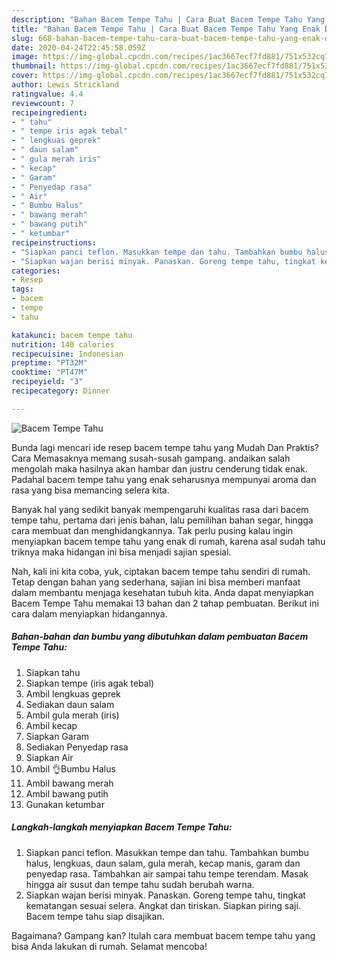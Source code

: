 ```yaml
---
description: "Bahan Bacem Tempe Tahu | Cara Buat Bacem Tempe Tahu Yang Enak Dan Lezat"
title: "Bahan Bacem Tempe Tahu | Cara Buat Bacem Tempe Tahu Yang Enak Dan Lezat"
slug: 668-bahan-bacem-tempe-tahu-cara-buat-bacem-tempe-tahu-yang-enak-dan-lezat
date: 2020-04-24T22:45:58.059Z
image: https://img-global.cpcdn.com/recipes/1ac3667ecf7fd881/751x532cq70/bacem-tempe-tahu-foto-resep-utama.jpg
thumbnail: https://img-global.cpcdn.com/recipes/1ac3667ecf7fd881/751x532cq70/bacem-tempe-tahu-foto-resep-utama.jpg
cover: https://img-global.cpcdn.com/recipes/1ac3667ecf7fd881/751x532cq70/bacem-tempe-tahu-foto-resep-utama.jpg
author: Lewis Strickland
ratingvalue: 4.4
reviewcount: 7
recipeingredient:
- " tahu"
- " tempe iris agak tebal"
- " lengkuas geprek"
- " daun salam"
- " gula merah iris"
- " kecap"
- " Garam"
- " Penyedap rasa"
- " Air"
- " Bumbu Halus"
- " bawang merah"
- " bawang putih"
- " ketumbar"
recipeinstructions:
- "Siapkan panci teflon. Masukkan tempe dan tahu. Tambahkan bumbu halus, lengkuas, daun salam, gula merah, kecap manis, garam dan penyedap rasa. Tambahkan air sampai tahu tempe terendam. Masak hingga air susut dan tempe tahu sudah berubah warna."
- "Siapkan wajan berisi minyak. Panaskan. Goreng tempe tahu, tingkat kematangan sesuai selera. Angkat dan tiriskan. Siapkan piring saji. Bacem tempe tahu siap disajikan."
categories:
- Resep
tags:
- bacem
- tempe
- tahu

katakunci: bacem tempe tahu 
nutrition: 140 calories
recipecuisine: Indonesian
preptime: "PT32M"
cooktime: "PT47M"
recipeyield: "3"
recipecategory: Dinner

---
```



![Bacem Tempe Tahu](https://img-global.cpcdn.com/recipes/1ac3667ecf7fd881/751x532cq70/bacem-tempe-tahu-foto-resep-utama.jpg)

Bunda lagi mencari ide resep bacem tempe tahu yang Mudah Dan Praktis? Cara Memasaknya memang susah-susah gampang. andaikan salah mengolah maka hasilnya akan hambar dan justru cenderung tidak enak. Padahal bacem tempe tahu yang enak seharusnya mempunyai aroma dan rasa yang bisa memancing selera kita.

Banyak hal yang sedikit banyak mempengaruhi kualitas rasa dari bacem tempe tahu, pertama dari jenis bahan, lalu pemilihan bahan segar, hingga cara membuat dan menghidangkannya. Tak perlu pusing kalau ingin menyiapkan bacem tempe tahu yang enak di rumah, karena asal sudah tahu triknya maka hidangan ini bisa menjadi sajian spesial.




Nah, kali ini kita coba, yuk, ciptakan bacem tempe tahu sendiri di rumah. Tetap dengan bahan yang sederhana, sajian ini bisa memberi manfaat dalam membantu menjaga kesehatan tubuh kita. Anda dapat menyiapkan Bacem Tempe Tahu memakai 13 bahan dan 2 tahap pembuatan. Berikut ini cara dalam menyiapkan hidangannya.

<!--inarticleads1-->

##### Bahan-bahan dan bumbu yang dibutuhkan dalam pembuatan Bacem Tempe Tahu:

1. Siapkan  tahu
1. Siapkan  tempe (iris agak tebal)
1. Ambil  lengkuas geprek
1. Sediakan  daun salam
1. Ambil  gula merah (iris)
1. Ambil  kecap
1. Siapkan  Garam
1. Sediakan  Penyedap rasa
1. Siapkan  Air
1. Ambil  👌Bumbu Halus
1. Ambil  bawang merah
1. Ambil  bawang putih
1. Gunakan  ketumbar




<!--inarticleads2-->

##### Langkah-langkah menyiapkan Bacem Tempe Tahu:

1. Siapkan panci teflon. Masukkan tempe dan tahu. Tambahkan bumbu halus, lengkuas, daun salam, gula merah, kecap manis, garam dan penyedap rasa. Tambahkan air sampai tahu tempe terendam. Masak hingga air susut dan tempe tahu sudah berubah warna.
1. Siapkan wajan berisi minyak. Panaskan. Goreng tempe tahu, tingkat kematangan sesuai selera. Angkat dan tiriskan. Siapkan piring saji. Bacem tempe tahu siap disajikan.




Bagaimana? Gampang kan? Itulah cara membuat bacem tempe tahu yang bisa Anda lakukan di rumah. Selamat mencoba!
